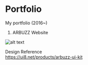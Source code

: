 # Portfolio
My portfolio (2016~)

1. ARBUZZ Website

![alt text](https://github.com/Stacyyya/Portfolio/blob/master/ARBUZZ%20website.png "Arbuzz")



Design Reference  
https://ui8.net/products/arbuzz-ui-kit

